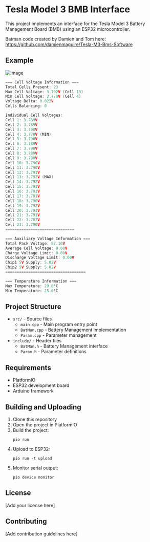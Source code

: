 # Tesla Model 3 BMB Interface

This project implements an interface for the Tesla Model 3 Battery Management Board (BMB) using an ESP32 microcontroller.

Batman code created by Damien and Tom here: https://github.com/damienmaguire/Tesla-M3-Bms-Software

## Example
![image](https://github.com/user-attachments/assets/57a223b0-6f92-4a42-a34e-47e2fbd58b88)

```cpp
=== Cell Voltage Information ===
Total Cells Present: 23
Max Cell Voltage: 3.792V (Cell 13)
Min Cell Voltage: 3.770V (Cell 4)
Voltage Delta: 0.022V
Cells Balancing: 0

Individual Cell Voltages:
Cell 1: 3.789V
Cell 2: 3.789V
Cell 3: 3.790V
Cell 4: 3.770V (MIN)
Cell 5: 3.790V
Cell 6: 3.789V
Cell 7: 3.790V
Cell 8: 3.789V
Cell 9: 3.790V
Cell 10: 3.790V
Cell 11: 3.790V
Cell 12: 3.791V
Cell 13: 3.792V (MAX)
Cell 14: 3.792V
Cell 15: 3.791V
Cell 16: 3.791V
Cell 17: 3.791V
Cell 18: 3.790V
Cell 19: 3.792V
Cell 20: 3.791V
Cell 21: 3.791V
Cell 22: 3.787V
Cell 23: 3.790V
==============================

=== Auxiliary Voltage Information ===
Total Pack Voltage: 87.10V
Average Cell Voltage: 0.00V
Charge Voltage Limit: 0.00V
Discharge Voltage Limit: 0.00V
Chip1 5V Supply: 5.02V
Chip2 5V Supply: 5.02V
===================================

=== Temperature Information ===
Max Temperature: 29.0°C
Min Temperature: 25.0°C
```

## Project Structure

- `src/` - Source files
  - `main.cpp` - Main program entry point
  - `BatMan.cpp` - Battery Management implementation
  - `Param.cpp` - Parameter management
- `include/` - Header files
  - `BatMan.h` - Battery Management interface
  - `Param.h` - Parameter definitions

## Requirements

- PlatformIO
- ESP32 development board
- Arduino framework

## Building and Uploading

1. Clone this repository
2. Open the project in PlatformIO
3. Build the project:
   ```
   pio run
   ```
4. Upload to ESP32:
   ```
   pio run -t upload
   ```
5. Monitor serial output:
   ```
   pio device monitor
   ```

## License

[Add your license here]

## Contributing

[Add contribution guidelines here] 

